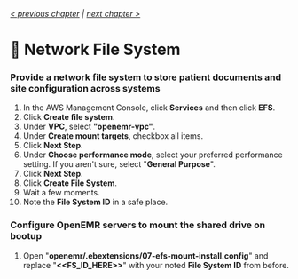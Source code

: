 _[< previous chapter](02-Private-Cloud.md) | [next chapter >](04-Database-System.md)_

# 📁 Network File System

### Provide a network file system to store patient documents and site configuration across systems

1. In the AWS Management Console, click **Services** and then click **EFS**.
2. Click **Create file system**.
3. Under **VPC**, select **"openemr-vpc"**.
4. Under **Create mount targets**, checkbox all items.
5. Click **Next Step**.
6. Under **Choose performance mode**, select your preferred performance setting. If you aren't sure, select "**General Purpose**".
7. Click **Next Step**.
8. Click **Create File System**.
9. Wait a few moments.
10. Note the **File System ID** in a safe place.

### Configure OpenEMR servers to mount the shared drive on bootup

1. Open "**openemr/.ebextensions/07-efs-mount-install.config**" and replace "**<<FS_ID_HERE>>**" with your noted **File System ID** from before.
